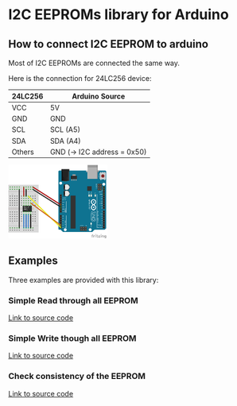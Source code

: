 # I2C EEPROMs library for Arduino

## How to connect I2C EEPROM to arduino

Most of I2C EEPROMs are connected the same way.

Here is the connection for 24LC256 device:

24LC256  | Arduino Source
-------- |  --------
VCC      | 5V
GND      | GND
SCL      | SCL (A5)
SDA      | SDA (A4)
Others   | GND (-> I2C address = 0x50)

<img src="schematics.png" width="200">

## Examples

Three examples are provided with this library:

### Simple Read through all EEPROM
<a href="I2CEEPROM/examples/I2CEEPROM_Read/I2CEEPROM_FullCheck.ino">Link to source code</a>

### Simple Write though all EEPROM
<a href="I2CEEPROM/examples/I2CEEPROM_Write/I2CEEPROM_FullCheck.ino">Link to source code</a>

### Check consistency of the EEPROM
<a href="I2CEEPROM/examples/I2CEEPROM_FullCheck/I2CEEPROM_FullCheck.ino">Link to source code</a>